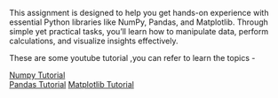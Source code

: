This assignment is designed to help you get hands-on experience with essential Python libraries like NumPy, Pandas, and Matplotlib. Through simple yet practical tasks, you’ll learn how to manipulate data, perform calculations, and visualize insights effectively.


These are some youtube tutorial ,you can refer to learn the topics -

[Numpy Tutorial](https://youtu.be/QUT1VHiLmmI?si=G4-kPZu-XEbGewpX)\
[Pandas Tutorial](https://youtu.be/vmEHCJofslg?si=ip6JANrGQVyyBrt-)
[Matplotlib Tutorial](https://www.youtube.com/watch?v=3Xc3CA655Y4&t=11s)
